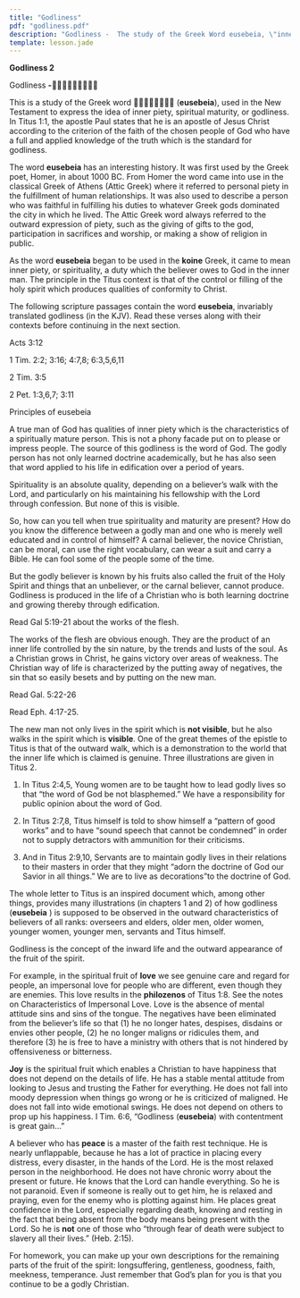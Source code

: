 ```yaml
---
title: "Godliness"
pdf: "godliness.pdf"
description: "Godliness -  The study of the Greek Word eusebeia, \"inner piety\", spiritual maturity in believers."
template: lesson.jade
---
```



**Godliness 2**

Godliness **-**

This is a study of the Greek word  (**eusebeia**), used in the
New Testament to express the idea of inner piety, spiritual maturity, or
godliness. In Titus 1:1, the apostle Paul states that he is an apostle
of Jesus Christ according to the criterion of the faith of the chosen
people of God who have a full and applied knowledge of the truth which
is the standard for godliness.

The word **eusebeia** has an interesting history. It was first used by
the Greek poet, Homer, in about 1000 BC. From Homer the word came into
use in the classical Greek of Athens (Attic Greek) where it referred to
personal piety in the fulfillment of human relationships. It was also
used to describe a person who was faithful in fulfilling his duties to
whatever Greek gods dominated the city in which he lived. The Attic
Greek word always referred to the outward expression of piety, such as
the giving of gifts to the god, participation in sacrifices and worship,
or making a show of religion in public.

As the word **eusebeia** began to be used in the **koine** Greek, it
came to mean inner piety, or spirituality, a duty which the believer
owes to God in the inner man. The principle in the Titus context is that
of the control or filling of the holy spirit which produces qualities of
conformity to Christ.

The following scripture passages contain the word **eusebeia**,
invariably translated godliness (in the KJV). Read these verses along
with their contexts before continuing in the next section.

Acts 3:12

1 Tim. 2:2; 3:16; 4:7,8; 6:3,5,6,11

2 Tim. 3:5

2 Pet. 1:3,6,7; 3:11

Principles of eusebeia

A true man of God has qualities of inner piety which is the
characteristics of a spiritually mature person. This is not a phony
facade put on to please or impress people. The source of this godliness
is the word of God. The godly person has not only learned doctrine
academically, but he has also seen that word applied to his life in
edification over a period of years.

Spirituality is an absolute quality, depending on a believer’s walk with
the Lord, and particularly on his maintaining his fellowship with the
Lord through confession. But none of this is visible.

So, how can you tell when true spirituality and maturity are present?
How do you know the difference between a godly man and one who is merely
well educated and in control of himself? A carnal believer, the novice
Christian, can be moral, can use the right vocabulary, can wear a suit
and carry a Bible. He can fool some of the people some of the time.

But the godly believer is known by his fruits also called the fruit of
the Holy Spirit and things that an unbeliever, or the carnal believer,
cannot produce. Godliness is produced in the life of a Christian who is
both learning doctrine and growing thereby through edification.

Read Gal 5:19-21 about the works of the flesh.

The works of the flesh are obvious enough. They are the product of an
inner life controlled by the sin nature, by the trends and lusts of the
soul. As a Christian grows in Christ, he gains victory over areas of
weakness. The Christian way of life is characterized by the putting away
of negatives, the sin that so easily besets and by putting on the new
man.

Read Gal. 5:22-26

Read Eph. 4:17-25.

The new man not only lives in the spirit which is **not visible**, but
he also walks in the spirit which is **visible**. One of the great
themes of the epistle to Titus is that of the outward walk, which is a
demonstration to the world that the inner life which is claimed is
genuine. Three illustrations are given in Titus 2.

1. In Titus 2:4,5, Young women are to be taught how to lead godly lives
so that “the word of God be not blasphemed.” We have a responsibility
for public opinion about the word of God.

2. In Titus 2:7,8, Titus himself is told to show himself a “pattern of
good works” and to have “sound speech that cannot be condemned” in order
not to supply detractors with ammunition for their criticisms.

3. And in Titus 2:9,10, Servants are to maintain godly lives in their
relations to their masters in order that they might “adorn the doctrine
of God our Savior in all things.” We are to live as decorations”to the
doctrine of God.

The whole letter to Titus is an inspired document which, among other
things, provides many illustrations (in chapters 1 and 2) of how
godliness (**eusebeia** ) is supposed to be observed in the outward
characteristics of believers of all ranks: overseers and elders, older
men, older women, younger women, younger men, servants and Titus
himself.

Godliness is the concept of the inward life and the outward appearance
of the fruit of the spirit.

For example, in the spiritual fruit of **love** we see genuine care and
regard for people, an impersonal love for people who are different, even
though they are enemies. This love results in the **philozenos** of
Titus 1:8. See the notes on Characteristics of Impersonal Love. Love is
the absence of mental attitude sins and sins of the tongue. The
negatives have been eliminated from the believer’s life so that (1) he
no longer hates, despises, disdains or envies other people, (2) he no
longer maligns or ridicules them, and therefore (3) he is free to have a
ministry with others that is not hindered by offensiveness or
bitterness.

**Joy** is the spiritual fruit which enables a Christian to have
happiness that does not depend on the details of life. He has a stable
mental attitude from looking to Jesus and trusting the Father for
everything. He does not fall into moody depression when things go wrong
or he is criticized of maligned. He does not fall into wide emotional
swings. He does not depend on others to prop up his happiness. I Tim.
6:6, “Godliness (**eusebeia**) with contentment is great gain…”

A believer who has **peace** is a master of the faith rest technique. He
is nearly unflappable, because he has a lot of practice in placing every
distress, every disaster, in the hands of the Lord. He is the most
relaxed person in the neighborhood. He does not have chronic worry about
the present or future. He knows that the Lord can handle everything. So
he is not paranoid. Even if someone is really out to get him, he is
relaxed and praying, even for the enemy who is plotting against him. He
places great confidence in the Lord, especially regarding death, knowing
and resting in the fact that being absent from the body means being
present with the Lord. So he is **not** one of those who “through fear
of death were subject to slavery all their lives.” (Heb. 2:15).

For homework, you can make up your own descriptions for the remaining
parts of the fruit of the spirit: longsuffering, gentleness, goodness,
faith, meekness, temperance. Just remember that God’s plan for you is
that you continue to be a godly Christian.

